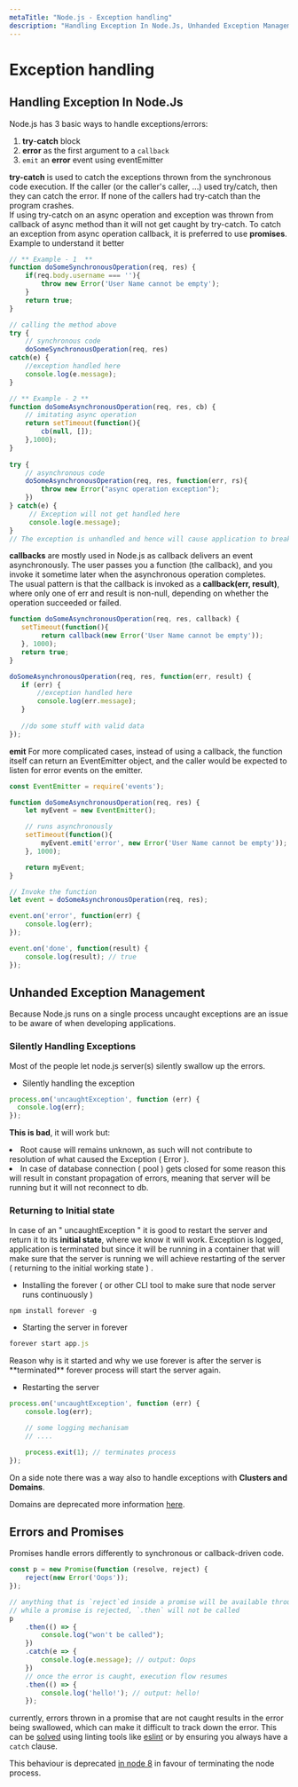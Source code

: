 ```yaml
---
metaTitle: "Node.js - Exception handling"
description: "Handling Exception In Node.Js, Unhanded Exception Management, Errors and Promises"
---
```


# Exception handling



## Handling Exception In Node.Js


Node.js has 3 basic ways to handle exceptions/errors:

1. **try**-**catch** block
1. **error** as the first argument to a `callback`
1. `emit` an **error** event using eventEmitter

**try-catch** is used to catch the exceptions thrown from the synchronous code execution. If the caller (or the caller's caller, ...) used try/catch, then they can catch the error. If none of the callers had try-catch than the program crashes.<br />
If using try-catch on an async operation and exception was thrown from callback of async method than it will not get caught by try-catch. To catch an exception from async operation callback, it is preferred to use **promises**.<br />
Example to understand it better

```js
// ** Example - 1  **
function doSomeSynchronousOperation(req, res) {
    if(req.body.username === ''){
        throw new Error('User Name cannot be empty');
    }  
    return true;  
}

// calling the method above
try {
    // synchronous code   
    doSomeSynchronousOperation(req, res)    
catch(e) {
    //exception handled here   
    console.log(e.message);  
} 

// ** Example - 2 **
function doSomeAsynchronousOperation(req, res, cb) {
    // imitating async operation
    return setTimeout(function(){
        cb(null, []);
    },1000);
}
 
try {
    // asynchronous code   
    doSomeAsynchronousOperation(req, res, function(err, rs){
        throw new Error("async operation exception");
    })   
} catch(e) {
     // Exception will not get handled here
     console.log(e.message);  
}
// The exception is unhandled and hence will cause application to break

```

**callbacks** are mostly used in Node.js as callback delivers an event asynchronously. The user passes you a function (the callback), and you invoke it sometime later when the asynchronous operation completes.<br />
The usual pattern is that the callback is invoked as a **callback(err, result)**, where only one of err and result is non-null, depending on whether the operation succeeded or failed.

```js
function doSomeAsynchronousOperation(req, res, callback) {
   setTimeout(function(){
        return callback(new Error('User Name cannot be empty'));    
   }, 1000);  
   return true;
}

doSomeAsynchronousOperation(req, res, function(err, result) {
   if (err) {
       //exception handled here 
       console.log(err.message);
   }
   
   //do some stuff with valid data
});

```

**emit** For more complicated cases, instead of using a callback, the function itself can return an EventEmitter object, and the caller would be expected to listen for error events on the emitter.

```js
const EventEmitter = require('events');

function doSomeAsynchronousOperation(req, res) {
    let myEvent = new EventEmitter();

    // runs asynchronously
    setTimeout(function(){
        myEvent.emit('error', new Error('User Name cannot be empty'));
    }, 1000);

    return myEvent;
}

// Invoke the function
let event = doSomeAsynchronousOperation(req, res);

event.on('error', function(err) {
    console.log(err);
});

event.on('done', function(result) {
    console.log(result); // true
});

```



## Unhanded Exception Management


Because Node.js runs on a single process uncaught exceptions are an issue to be aware of when developing applications.

### Silently Handling Exceptions

Most of the people let node.js server(s) silently swallow up the errors.

- Silently handling the exception

```js
process.on('uncaughtException', function (err) {
  console.log(err);
});

```

**This is bad**, it will work but:

<li>
Root cause will remains unknown, as such will not contribute to resolution of what caused the Exception ( Error ).
</li>
<li>
In case of database connection ( pool ) gets closed for some reason this will result in constant propagation of errors, meaning that server will be running but it will not reconnect to db.
</li>

### Returning to Initial state

In case of an " uncaughtException " it is good to restart the server and return it to its **initial state**, where we know it will work. Exception is logged, application is terminated but since it will be running in a container that will make sure that the server is running we will achieve restarting of the server ( returning to the initial working state ) .

- Installing the forever ( or other CLI tool to make sure that node server runs continuously )

```js
npm install forever -g

```


- Starting the server in forever

```js
forever start app.js

```

> 
<p>Reason why is it started and why we use forever is after the server is
**terminated** forever process will start the server again.</p>


- Restarting the server

```js
process.on('uncaughtException', function (err) {
    console.log(err);

    // some logging mechanisam
    // ....        

    process.exit(1); // terminates process
});

```

On a side note there was a way also to handle exceptions with **Clusters and Domains**.

Domains are deprecated more information [here](https://nodejs.org/api/domain.html).



## Errors and Promises


Promises handle errors differently to synchronous or callback-driven code.

```js
const p = new Promise(function (resolve, reject) {
    reject(new Error('Oops'));
});

// anything that is `reject`ed inside a promise will be available through catch
// while a promise is rejected, `.then` will not be called
p
    .then(() => {
        console.log("won't be called");
    })
    .catch(e => {
        console.log(e.message); // output: Oops
    })
    // once the error is caught, execution flow resumes
    .then(() => {
        console.log('hello!'); // output: hello!
    });

```

currently, errors thrown in a promise that are not caught results in the error being swallowed, which can make it difficult to track down the error. This can be [solved](https://www.npmjs.com/package/eslint-plugin-promise) using linting tools like [eslint](http://eslint.org/) or by ensuring you always have a `catch` clause.

This behaviour is deprecated [in node 8](https://nodejs.org/dist/latest-v8.x/docs/api/deprecations.html#deprecations_dep0018_unhandled_promise_rejections) in favour of terminating the node process.

